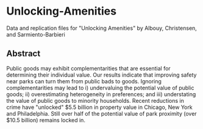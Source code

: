 # Unlocking-Amenities
Data and replication files for "Unlocking Amenities" by Albouy, Christensen, and Sarmiento-Barbieri 

## Abstract

Public goods may exhibit complementarities that are essential for determining their individual value. Our results indicate that improving safety near parks can turn them from public bads to goods. Ignoring complementarities may lead to i) undervaluing the potential value of public goods; ii) overestimating heterogeneity in preferences; and iii) understating the value of public goods to minority households.  Recent reductions in crime have "unlocked" $5.5 billion in property value in Chicago, New York and Philadelphia. Still over half of the potential value of park proximity (over $10.5 billion) remains locked in.


